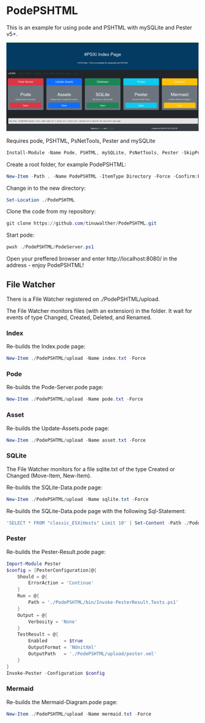 # PodePSHTML

This is an example for using pode and PSHTML with mySQLite and Pester v5+.

![PodePSHTM-Index](./public/img/PodePSHTML.png)

Requires pode, PSHTML, PsNetTools, Pester and mySQLite

````powershell
Install-Module -Name Pode, PSHTML, mySQLite, PsNetTools, Pester -SkipPublisherCheck -Repository PSGallery -Force -Verbose
````

Create a root folder, for example PodePSHTML:

````powershell
New-Item -Path . -Name PodePSHTML -ItemType Directory -Force -Confirm:False
````

Change in to the new directory:

````powershell
Set-Location ./PodePSHTML
````

Clone the code from my repository:

````powershell
git clone https://github.com/tinuwalther/PodePSHTML.git
````

Start pode:

````powershell
pwsh ./PodePSHTML/PodeServer.ps1
````

Open your preffered browser and enter http://localhost:8080/ in the address - enjoy PodePSHTML!

## File Watcher

There is a File Watcher registered on ./PodePSHTML/upload.

The File Watcher monitors files (with an extension) in the folder. It wait for events of type Changed, Created, Deleted, and Renamed.

### Index

Re-builds the Index.pode page:

````powershell
New-Item ./PodePSHTML/upload -Name index.txt -Force
````

### Pode

Re-builds the Pode-Server.pode page:

````powershell
New-Item ./PodePSHTML/upload -Name pode.txt -Force
````

### Asset

Re-builds the Update-Assets.pode page:

````powershell
New-Item ./PodePSHTML/upload -Name asset.txt -Force
````

### SQLite

The File Watcher monitors for a file sqlite.txt of the type Created or Changed (Move-Item, New-Item).

Re-builds the SQLite-Data.pode page:

````powershell
New-Item ./PodePSHTML/upload -Name sqlite.txt -Force
````

Re-builds the SQLite-Data.pode page with the following Sql-Statement:

````powershell
'SELECT * FROM "classic_ESXiHosts" Limit 10' | Set-Content -Path ./PodePSHTML/upload/sqlite.txt -Force
````

### Pester

Re-builds the Pester-Result.pode page:

````powershell
Import-Module Pester
$config = [PesterConfiguration]@{
    Should = @{
        ErrorAction = 'Continue'
    }
    Run = @{
        Path = './PodePSHTML/bin/Invoke-PesterResult.Tests.ps1'
    }
    Output = @{
        Verbosity = 'None'
    }
    TestResult = @{
        Enabled      = $true
        OutputFormat = 'NUnitXml'
        OutputPath   = './PodePSHTML/upload/pester.xml'
    }
}
Invoke-Pester -Configuration $config
````

### Mermaid

Re-builds the Mermaid-Diagram.pode page:

````powershell
New-Item ./PodePSHTML/upload -Name mermaid.txt -Force
````
